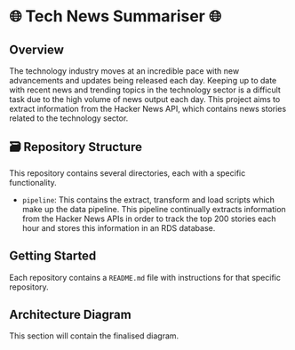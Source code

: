 # 🌐 Tech News Summariser 🌐

## Overview

The technology industry moves at an incredible pace with new advancements and updates being released each day. Keeping up to date with recent news and trending topics in the technology sector is a difficult task due to the high volume of news output each day.
This project aims to extract information from the Hacker News API, which contains news stories related to the technology sector.

## 🗃️ Repository Structure

This repository contains several directories, each with a specific functionality.

- `pipeline`: This contains the extract, transform and load scripts which make up the data pipeline. This pipeline continually extracts information from the Hacker News APIs in order to track the top 200 stories each hour and stores this information in an RDS database.

## Getting Started

Each repository contains a `README.md` file with instructions for that specific repository.

## Architecture Diagram

This section will contain the finalised diagram.
